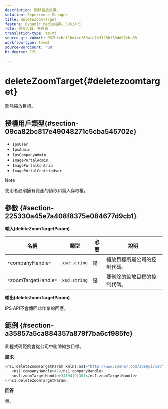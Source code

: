 ```yaml
---
description: 刪除縮放目標。
solution: Experience Manager
title: deleteZoomTarget
feature: Dynamic Media經典，SDK/API
role: 開發人員、管理員
translation-type: tm+mt
source-git-commit: 052bfcbcf1bd4ccf60afa7e3325bf58dd07cba85
workflow-type: tm+mt
source-wordcount: '88'
ht-degree: 12%

---
```



# deleteZoomTarget{#deletezoomtarget}

刪除縮放目標。

## 授權用戶類型{#section-09ca82bc817e49048271c5cba545702e}

* `IpsUser`
* `IpsAdmin`
* `IpsCompanyAdmin`
* `ImagePortalAdmin`
* `ImagePortalContrib`
* `ImagePortalContribUser`

>[!NOTE]
>
>使用者必須擁有資產的讀取和寫入存取權。

## 參數 {#section-225330a45e7a408f8375e084677d9cb1}

**輸入(deleteZoomTargetParam)**

| 名稱 | 類型 | 必要 | 說明 |
|---|---|---|---|
| `*`companyHandle`*` | `xsd:string` | 是 | 縮放目標所屬公司的控制代碼。 |
| `*`zoomTargetHandle`*` | `xsd:string` | 是 | 要刪除的縮放目標的控制代碼。 |

**輸出(deleteZoomTargetParam)**

IPS API不會傳回此作業的回應。

## 範例 {#section-a35857a5ca884357a879f7ba6cf985fe}

此程式碼範例會從公司中刪除縮放目標。

**請求**

```java
<ns1:deleteZoomTargetParam xmlns:ns1="http://www.scene7.com/IpsApi/xsd">
   <ns1:companyHandle>47</ns1:companyHandle>
   <ns1:zoomTargetHandle>34194|9|301</ns1:zoomTargetHandle>
</ns1:deleteZoomTargetParam>
```

**回答**

無。
